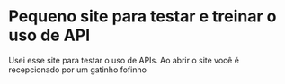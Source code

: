 <h1>Pequeno site para testar e treinar o uso de API</h1>

<p>Usei esse site para testar o uso de APIs.
Ao abrir o site você é recepcionado por um gatinho fofinho</p>
